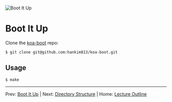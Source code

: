 ![Boot It Up](http://static.fjcdn.com/gifs/When+my+ex+gf+wants+to+get+back+together+nope_1ee7c7_4646625.gif)
# Boot It Up

Clone the [koa-boot](https://github.com/hankim813/koa-boot) repo:

```
$ git clone git@github.com:hankim813/koa-boot.git
```

## Usage

```
$ make
```

________________________________

Prev: [Boot It Up](./boot-it-up.md) | Next: [Directory Structure](./directory-structure.md) |
Home: [Lecture Outline](../README.md)
